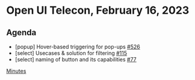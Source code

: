 # Open UI Telecon, February 16, 2023

## Agenda
* [popup] Hover-based triggering for pop-ups [#526](https://github.com/openui/open-ui/issues/526)
* [select] Usecases & solution for filtering [#115](https://github.com/openui/open-ui/issues/115)
* [select] naming of button and its capabilities [#77](https://github.com/openui/open-ui/issues/77)


[Minutes](https://www.w3.org/2023/02/16-openui-minutes.html)
